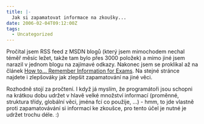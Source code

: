 ```yaml
---
title: |-
  Jak si zapamatovat informace na zkoušky...
date: 2006-02-04T09:12:00Z
tags:
  - Uncategorized
---
```

Pročítal jsem RSS feed z MSDN blogů (který jsem mimochodem nechal téměř měsíc ležet, takže tam bylo přes 3000 položek) a mimo jiné jsem narazil v jednom blogu na zajímavé odkazy. Nakonec jsem se proklikal až na článek [How to... Remember Information for Exams][1]. Na stejné stránce najdete i zlepšováky jak zlepšit zapamatování na jiné věci.

Rozhodně stojí za pročtení. I když já myslím, že programátoři jsou schopni na krátkou dobu udržet v hlavě velké množství informací (proměnné, struktura třídy, globální věci, jména fcí co použije, ...) - hmm, to jde vlastně proti zapamatovávání si informací ke zkoušce, pro tento účel je nutné je udržet trochu déle. :)

[1]: http://www.mindtools.com/pages/article/newTIM_11.htm